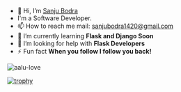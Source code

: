 - 👋 Hi, I’m [Sanju Bodra](sanjubodra.netlify.app)
- I'm a Software Developer.
- 📫 How to reach me mail: sanjubodra1420@gmail.com
- 🌱 I’m currently learning **Flask and Django Soon**
- 🤝 I’m looking for help with **Flask Developers**
- ⚡ Fun fact **When you follow I follow you back!**

<p align="left"> <img src="https://komarev.com/ghpvc/?username=aalu-love&label=Profile%20views&color=blueviolet" alt="aalu-love" /> </p>

[![trophy](https://github-profile-trophy.vercel.app/?username=aalu-love)](https://github.com/aalu-love/github-profile-trophy)
